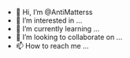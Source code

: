 - 👋 Hi, I’m @AntiMatterss
- 👀 I’m interested in ...
- 🌱 I’m currently learning ...
- 💞️ I’m looking to collaborate on ...
- 📫 How to reach me ...

<!---
AntiMatterss/AntiMatterss is a ✨ special ✨ repository because its `README.md` (this file) appears on your GitHub profile.
You can click the Preview link to take a look at your changes.
--->
